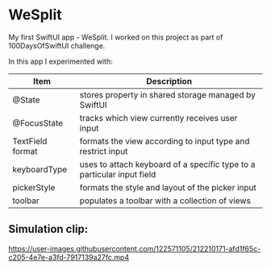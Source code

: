 # WeSplit

My first SwiftUI app - WeSplit. I worked on this project as part of 100DaysOfSwiftUI challenge.

In this app I experimented with: 

Item  | Description
------------- | -------------
@State  | stores property in shared storage managed by SwiftUI
@FocusState  |  tracks which view currently receives user input
TextField format | formats the view according to input type and restrict input
keyboardType | uses to attach keyboard of a specific type to a particular input field
pickerStyle | formats the style and layout of the picker input 
toolbar | populates a toolbar with a collection of views

## Simulation clip:

https://user-images.githubusercontent.com/122571105/212210171-afd1f65c-c205-4e7e-a3fd-7917139a27fc.mp4
